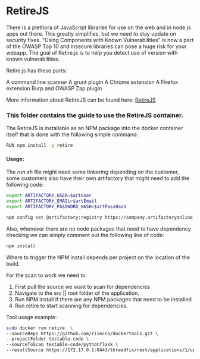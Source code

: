 # RetireJS

There is a plethora of JavaScript libraries for use on the web and in node.js apps out there. This greatly simplifies, but we need to stay update on security fixes. "Using Components with Known Vulnerabilities" is now a part of the OWASP Top 10 and insecure libraries can pose a huge risk for your webapp. The goal of Retire.js is to help you detect use of version with known vulnerabilities.

Retire.js has these parts:

A command line scanner
A grunt plugin
A Chrome extension
A Firefox extension
Burp and OWASP Zap plugin

More information about RetireJS can be found here: [RetireJS](https://retirejs.github.io/retire.js/)

### This folder contains the guide to use the RetireJS container.

The RetireJS is installable as an NPM package into the docker container itself that is done
with the following simple command:

```bash
RUN npm install -g retire
```

#### Usage:

The *run.sh* file might need some tinkering depending on the customer, some customers also have
their own artifactory that might need to add the following code:

```bash
export ARTIFACTORY_USER=$artUser
export ARTIFACTORY_EMAIL=$artEmail
export ARTIFACTORY_PASSWORD_HASH=$artPassHash

npm config set @artifactory:registry https://company.artifactoryonline.com/company/api/npm/npm-local/

```

Also, whenever there are no node packages that need to have dependency checking we
can simply comment out the following line of code:

```bash
npm install
```
Where to trigger the NPM install depends per project on the location of the build.

For the scan to work we need to:
1. First pull the source we want to scan for dependencies
2. Navigate to the src || root folder of the application. 
3. Run NPM install if there are any NPM packages that need to be installed
4. Run retire to start scanning for dependencies.

Tool usage example:
```bash
sudo docker run retire  \
--sourceRepo https://github.com/riiecco/dockertools.git \
--projectFolder testable-code \
--sourceToScan testable-code/pythonflask \
--resultSource https://172.17.0.1:8443/threadfix/rest/applications/1/upload?apiKey={AgdLRap39VUEnBUajxZjoeKKunIv7psnBeH33vFfU}

```
